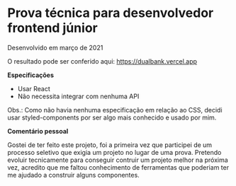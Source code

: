 # Prova técnica para desenvolvedor frontend júnior
Desenvolvido em março de 2021

O resultado pode ser conferido aqui: https://dualbank.vercel.app

<strong>Especificações</strong>
- Usar React
- Não necessita integrar com nenhuma API

Obs.: Como não havia nenhuma especificação em relação ao CSS, decidi usar styled-components por ser algo mais conhecido e usado por mim.

<strong>Comentário pessoal</strong>

Gostei de ter feito este projeto, foi a primeira vez que participei de um processo seletivo que exigia um projeto no lugar de uma prova.
Pretendo evoluir tecnicamente para conseguir contruir um projeto melhor na próxima vez, acredito que me faltou conhecimento de ferramentas que poderiam ter me ajudado a construir alguns componentes.
